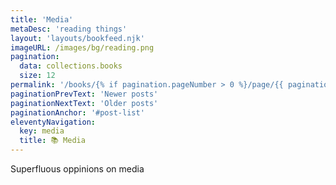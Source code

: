 ```yaml
---
title: 'Media'
metaDesc: 'reading things'
layout: 'layouts/bookfeed.njk'
imageURL: /images/bg/reading.png
pagination: 
  data: collections.books
  size: 12
permalink: '/books/{% if pagination.pageNumber > 0 %}/page/{{ pagination.pageNumber }}{% endif %}/index.html'
paginationPrevText: 'Newer posts'
paginationNextText: 'Older posts'
paginationAnchor: '#post-list'
eleventyNavigation:
  key: media
  title: 📚 Media
---
```

Superfluous oppinions on media
